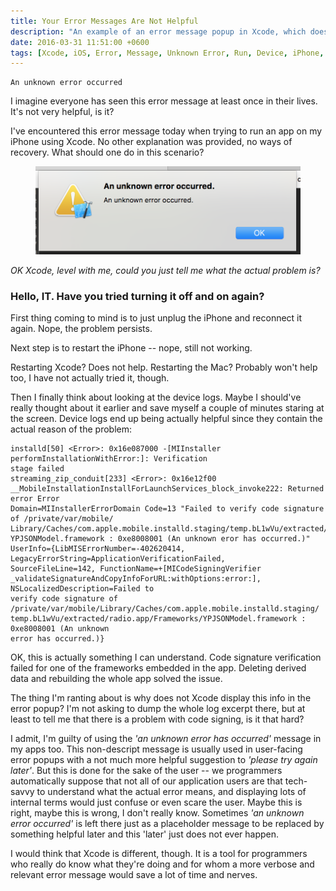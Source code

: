 ```yaml
---
title: Your Error Messages Are Not Helpful
description: "An example of an error message popup in Xcode, which does not really help anyone."
date: 2016-03-31 11:51:00 +0600
tags: [Xcode, iOS, Error, Message, Unknown Error, Run, Device, iPhone, Install, Framework, Code Signing]
---
```


    An unknown error occurred

I imagine everyone has seen this error message at least once in their lives. It's not very helpful,
is it?

I've encountered this error message today when trying to run an app on my iPhone using Xcode. No
other explanation was provided, no ways of recovery. What should one do in this scenario?

<!--more-->

<figure class="float-center">
<img src="/images/xcode-unknown-error.png" alt="An 'unknown error occurred' dialog presented by
Xcode when trying to run an application on a device.">
</figure>

*OK Xcode, level with me, could you just tell me what the actual problem is?*

### Hello, IT. Have you tried turning it off and on again?

First thing coming to mind is to just unplug the iPhone and reconnect it again. Nope, the problem
persists.

Next step is to restart the iPhone -- nope, still not working.

Restarting Xcode? Does not help. Restarting the Mac? Probably won't help too, I have not actually
tried it, though.

Then I finally think about looking at the device logs. Maybe I should've really thought about it
earlier and save myself a couple of minutes staring at the screen. Device logs end up being actually
helpful since they contain the actual reason of the problem:

    installd[50] <Error>: 0x16e087000 -[MIInstaller performInstallationWithError:]: Verification
    stage failed
    streaming_zip_conduit[233] <Error>: 0x16e12f00
    __MobileInstallationInstallForLaunchServices_block_invoke222: Returned error Error
    Domain=MIInstallerErrorDomain Code=13 "Failed to verify code signature of /private/var/mobile/
    Library/Caches/com.apple.mobile.installd.staging/temp.bL1wVu/extracted/radio.app/Frameworks/
    YPJSONModel.framework : 0xe8008001 (An unknown eror has occurred.)"
    UserInfo={LibMISErrorNumber=-402620414, LegacyErrorString=ApplicationVerificationFailed,
    SourceFileLine=142, FunctionName=+[MICodeSigningVerifier
    _validateSignatureAndCopyInfoForURL:withOptions:error:], NSLocalizedDescription=Failed to
    verify code signature of /private/var/mobile/Library/Caches/com.apple.mobile.installd.staging/
    temp.bL1wVu/extracted/radio.app/Frameworks/YPJSONModel.framework : 0xe8008001 (An unknown
    error has occurred.)}

OK, this is actually something I can understand. Code signature verification failed for one of the
frameworks embedded in the app. Deleting derived data and rebuilding the whole app solved the issue.

The thing I'm ranting about is why does not Xcode display this info in the error popup? I'm not
asking to dump the whole log excerpt there, but at least to tell me that there is a problem with
code signing, is it that hard?

I admit, I'm guilty of using the _'an unknown error has occurred'_ message in my apps too. This
non-descript message is usually used in user-facing error popups with a not much more helpful
suggestion to _'please try again later'_. But this is done for the sake of the user -- we programmers
automatically suppose that not all of our application users are that tech-savvy to understand what
the actual error means, and displaying lots of internal terms would just confuse or even scare
the user. Maybe this is right, maybe this is wrong, I don't really know. Sometimes _'an unknown error
occurred'_ is left there just as a placeholder message to be replaced by something helpful later and
this 'later' just does not ever happen.

I would think that Xcode is different, though. It is a tool for programmers who really do know what
they're doing and for whom a more verbose and relevant error message would save a lot of time and
nerves.
